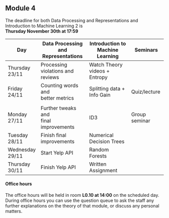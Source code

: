 
## Module 4

The deadline for both Data Processing and Representations and Introduction to Machine Learning 2 is<br>**Thursday November 30th at 17:59**

| Day                | Data Processing<br>and Representations | Introduction to<br>Machine Learning | Seminars          |
| ------------------ | ---------------------------- | ----------------------------------- | --------------------------- |
| Thursday<br>23/11  | Processing violations and<br>reviews | Watch Theory videos + Entropy |                           |
| Friday<br>24/11    | Counting words and<br>better metrics | Splitting data + Info Gain  | Quiz/lecture                |
|                    |                                      |                             |                             |
| Monday<br>27/11    | Further tweaks and<br>final improvements | ID3                     | Group seminar               |
| Tuesday<br>28/11   | Finish final improvements    | Numerical Decision Trees            |                             |
| Wednesday<br>29/11 | Start Yelp API               | Random Forests                      |                             |
| Thursday<br>30/11  | Finish Yelp API              | Written Assignment                  |                             |



#### Office hours

The office hours will be held in room **L0.10 at 14:00** on the scheduled day. During office hours you can use the question queue to ask the staff any further explanations on the theory of that module, or discuss any personal matters.

